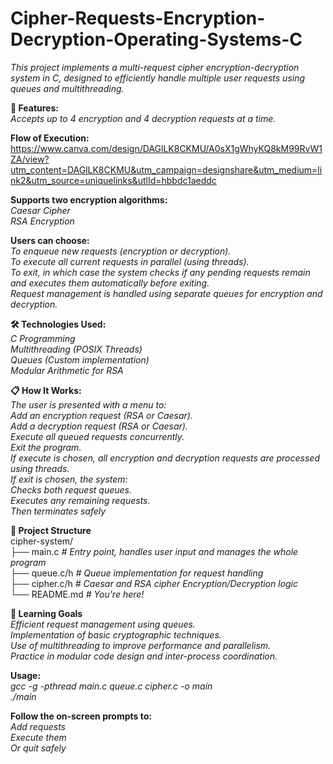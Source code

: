 # Cipher-Requests-Encryption-Decryption-Operating-Systems-C
_This project implements a multi-request cipher encryption-decryption system in C, designed to efficiently handle multiple user requests using queues and multithreading._  

**🚀 Features:**  
_Accepts up to 4 encryption and 4 decryption requests at a time._  

**Flow of Execution:**  
https://www.canva.com/design/DAGlLK8CKMU/A0sX1gWhyKQ8kM99RvW1ZA/view?utm_content=DAGlLK8CKMU&utm_campaign=designshare&utm_medium=link2&utm_source=uniquelinks&utlId=hbbdc1aeddc  
  
**Supports two encryption algorithms:**  
_Caesar Cipher  
RSA Encryption_  

**Users can choose:**  
_To enqueue new requests (encryption or decryption).  
To execute all current requests in parallel (using threads).  
To exit, in which case the system checks if any pending requests remain and executes them automatically before exiting.  
Request management is handled using separate queues for encryption and decryption._  
  
**🛠 Technologies Used:**  
_C Programming  
Multithreading (POSIX Threads)  
Queues (Custom implementation)  
Modular Arithmetic for RSA_  
  
**📋 How It Works:**  
_The user is presented with a menu to:  
Add an encryption request (RSA or Caesar).  
Add a decryption request (RSA or Caesar).  
Execute all queued requests concurrently.  
Exit the program.  
If execute is chosen, all encryption and decryption requests are processed using threads.  
If exit is chosen, the system:  
Checks both request queues.  
Executes any remaining requests.  
Then terminates safely_  
  
**📁 Project Structure**  
cipher-system/  
├── main.c             _# Entry point, handles user input and manages the whole program_  
├── queue.c/h          _# Queue implementation for request handling_  
├── cipher.c/h         _# Caesar and RSA cipher Encryption/Decryption logic_  
└── README.md          _# You're here!_  
  
**🧠 Learning Goals**  
_Efficient request management using queues.  
Implementation of basic cryptographic techniques.  
Use of multithreading to improve performance and parallelism.  
Practice in modular code design and inter-process coordination._  
  
**Usage:**  
_gcc -g -pthread main.c queue.c cipher.c -o main  
./main_  
  
**Follow the on-screen prompts to:**  
_Add requests  
Execute them  
Or quit safely_  
